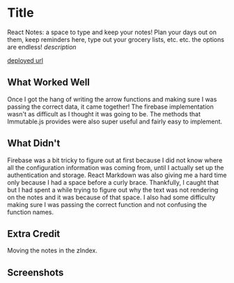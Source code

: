 # Title
React Notes: a space to type and keep your notes! Plan your days out on them, keep reminders here, type out your grocery lists, etc. etc. the options are endless!
*description*

[deployed url](http://url-if-deployed-here)

## What Worked Well
Once I got the hang of writing the arrow functions and making sure I was passing the correct data, it came together! The firebase implementation wasn't as difficult as I thought it was going to be. The methods that Immutable.js provides were also super useful and fairly easy to implement.
## What Didn't
Firebase was a bit tricky to figure out at first because I did not know where all the configuration information was coming from, until I actually set up the authentication and storage. React Markdown was also giving me a hard time only because I had a space before a curly brace. Thankfully, I caught that but I had spent a while trying to figure out why the text was not rendering on the notes and it was because of that space. I also had some difficulty making sure I was passing the correct function and not confusing the function names.
## Extra Credit
Moving the notes in the zIndex.
## Screenshots
